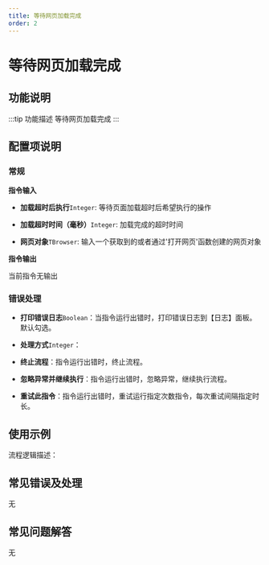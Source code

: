 ```yaml
---
title: 等待网页加载完成
order: 2
---
```


# 等待网页加载完成

## 功能说明

:::tip 功能描述
等待网页加载完成
:::

## 配置项说明

### 常规

**指令输入**

- **加载超时后执行**`Integer`: 等待页面加载超时后希望执行的操作

- **加载超时时间（毫秒）**`Integer`: 加载完成的超时时间

- **网页对象**`TBrowser`: 输入一个获取到的或者通过'打开网页'函数创建的网页对象


**指令输出**

当前指令无输出

### 错误处理

- **打印错误日志**`Boolean`：当指令运行出错时，打印错误日志到【日志】面板。默认勾选。

- **处理方式**`Integer`：

 - **终止流程**：指令运行出错时，终止流程。

 - **忽略异常并继续执行**：指令运行出错时，忽略异常，继续执行流程。

 - **重试此指令**：指令运行出错时，重试运行指定次数指令，每次重试间隔指定时长。

## 使用示例

流程逻辑描述：

## 常见错误及处理

无

## 常见问题解答

无

